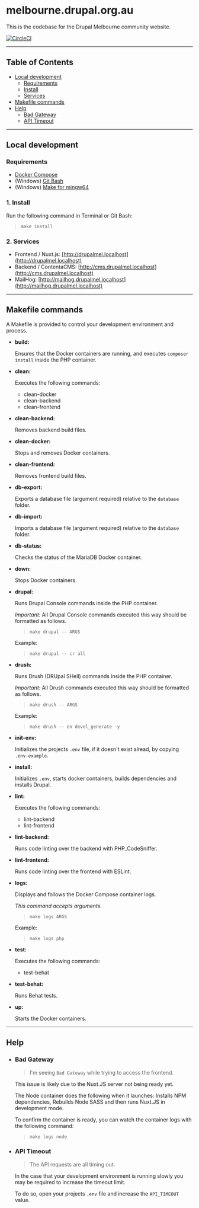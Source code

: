 # melbourne.drupal.org.au

This is the codebase for the Drupal Melbourne community website.

[![CircleCI](https://circleci.com/gh/Realityloop/drupalmel/tree/develop.svg?style=svg)](https://circleci.com/gh/Realityloop/drupalmel/tree/develop)

---

## Table of Contents

* [Local development](#local-development)
  * [Requirements](#requirements)
  * [Install](#install)
  * [Services](#services)
* [Makefile commands](#makefile-commands)
* [Help](#help)
  * [Bad Gateway](#bad-gateway)
  * [API Timeout](#api-timeout)

---

## Local development

### Requirements

* [Docker Compose](https://docs.docker.com/compose/install/)
* (Windows) [Git Bash](https://git-scm.com/download/win)
* (Windows) [Make for mingw64](README-WIN.md#make-for-mingw64)

### 1. Install

Run the following command in Terminal or Git Bash:

  > `make install`

### 2. Services

* Frontend / Nuxt.js: [http://drupalmel.localhost](http://drupalmel.localhost)
* Backend / ContentaCMS: [http://cms.drupalmel.localhost](http://cms.drupalmel.localhost)
* MailHog: [http://mailhog.drupalmel.localhost](http://mailhog.drupalmel.localhost)

---

## Makefile commands

A Makefile is provided to control your development environment and process.

* **build:**

  Ensures that the Docker containers are running, and executes
  `composer install` inside the PHP container.

* **clean:**

  Executes the following commands:
  * clean-docker
  * clean-backend
  * clean-frontend

* **clean-backend:**

  Removes backend build files.

* **clean-docker:**

  Stops and removes Docker containers.

* **clean-frontend:**

  Removes frontend build files.

* **db-export:**

  Exports a database file (argument required) relative to the `database` folder.

* **db-import:**

  Imports a database file (argument required) relative to the `database` folder.

* **db-status:**

  Checks the status of the MariaDB Docker container.

* **down:**

  Stops Docker containers.

* **drupal:**

  Runs Drupal Console commands inside the PHP container.

  *Important:* All Drupal Console commands executed this way should be formatted
  as follows.

  > `make drupal -- ARGS`

  Example:

  > `make drupal -- cr all`

* **drush:**

  Runs Drush (DRUpal SHell) commands inside the PHP container.

  *Important:* All Drush commands executed this way should be formatted as
  follows.

  > `make drush -- ARGS`

  Example:

  > `make drush -- en devel_generate -y`

* **init-env:**

  Initializes the projects `.env` file, if it doesn't exist alread, by copying
  `.env-example`.

* **install:**

  Initializes `.env`, starts docker containers, builds dependencies and installs
  Drupal.

* **lint:**

  Executes the following commands:
  * lint-backend
  * lint-frontend

* **lint-backend:**

  Runs code linting over the backend with PHP_CodeSniffer.

* **lint-frontend:**

  Runs code linting over the frontend with ESLint.

* **logs:**

  Displays and follows the Docker Compose container logs.

  _This command accepts arguments._

  > `make logs ARGS`

  Example:

  > `make logs php`

* **test:**

  Executes the following commands:
  * test-behat

* **test-behat:**

  Runs Behat tests.

* **up:**

  Starts the Docker containers.

---

## Help

* ### Bad Gateway

  > I'm seeing `Bad Gateway` while trying to access the frontend.

  This issue is likely due to the Nuxt.JS server not being ready yet.

  The Node container does the following when it launches: Installs NPM
  dependencies, Rebuilds Node SASS and then runs Nuxt.JS in development mode.

  To confirm the container is ready, you can watch the container logs with the
  following command:

  > ```make logs node```

* ### API Timeout

  > The API requests are all timing out.

  In the case that your development environment is running slowly you may be
  required to increase the timeout limit.

  To do so, open your projects `.env` file and increase the `API_TIMEOUT` value.
